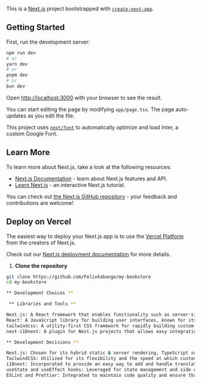 This is a [Next.js](https://nextjs.org/) project bootstrapped with [`create-next-app`](https://github.com/vercel/next.js/tree/canary/packages/create-next-app).

## Getting Started

First, run the development server:

```bash
npm run dev
# or
yarn dev
# or
pnpm dev
# or
bun dev
```

Open [http://localhost:3000](http://localhost:3000) with your browser to see the result.

You can start editing the page by modifying `app/page.tsx`. The page auto-updates as you edit the file.

This project uses [`next/font`](https://nextjs.org/docs/basic-features/font-optimization) to automatically optimize and load Inter, a custom Google Font.

## Learn More

To learn more about Next.js, take a look at the following resources:

- [Next.js Documentation](https://nextjs.org/docs) - learn about Next.js features and API.
- [Learn Next.js](https://nextjs.org/learn) - an interactive Next.js tutorial.

You can check out [the Next.js GitHub repository](https://github.com/Felixkabange/my-bookstore) - your feedback and contributions are welcome!

## Deploy on Vercel

The easiest way to deploy your Next.js app is to use the [Vercel Platform](https://vercel.com/new?utm_medium=default-template&filter=next.js&utm_source=create-next-app&utm_campaign=create-next-app-readme) from the creators of Next.js.

Check out our [Next.js deployment documentation](https://nextjs.org/docs/deployment) for more details.

1. **Clone the repository**

```bash
git clone https://github.com/Felixkabange/my-bookstore
cd my-bookstore

** Development Choices **

 ** Libraries and Tools **

Next.js: A React framework that enables functionality such as server-side rendering and generating static websites, which is excellent for SEO and overall performance.
React: A JavaScript library for building user interfaces, known for its declarative and component-based approach.
tailwindcss: A utility-first CSS framework for rapidly building custom designs.
next-i18next: A plugin for Next.js projects that allows easy integration of the i18next internationalization framework for multi-language support.

** Development Decisions **

Next.js: Chosen for its hybrid static & server rendering, TypeScript support, smart bundling, route pre-fetching, and more.
TailwindCSS: Utilized for its flexibility and the speed at which custom designs can be implemented without leaving the HTML.
i18next: Incorporated to provide an easy way to add and handle translations in the application, enabling support for multiple languages which can be a great boost for accessibility and user-friendliness.
useState and useEffect hooks: Leveraged for state management and side effects handling in functional components.
ESLint and Prettier: Integrated to maintain code quality and ensure that formatting is consistent.

